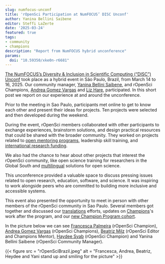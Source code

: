 ```yaml
---
slug: numfocus-unconf
title: 'rOpenSci Participation at NumFOCUS’ DISC Unconf'
author: Yanina Bellini Saibene
editor: Steffi LaZerte
date: '2025-03-24'
featured: true
tags:
- community
- champions
description: "Report from NumFOCUS hybrid unconference"
params:
  doi: "10.59350/xke0n-r6681"
---
```


[The NumFOCUS’s Diversity & Inclusion in Scientific Computing (“DISC”) Unconf](https://numfocus.github.io/disc-unconference-2025/) took place as a hybrid event in São Paulo, Brazil, from March 14 to 16, 2025. 
Our community manager, [Yanina Bellini Saibene](/author/yanina-bellini-saibene/), and rOpenSci Champions, [Andrea Gomez Vargas](/author/andrea-gomez-vargas/) and [Liz Hare](/author/liz-hare/), participated.
In this short post we report on our experience at and around the unconference.

Prior to the meeting in Sao Paulo, participants met online to get to know each other and present their ideas for projects. 
Ten projects were selected and then developed during the weekend.

During the event, rOpenSci members collaborated with other participants to exchange experiences, brainstorm solutions, and design practical resources that could be shared with the broader community. 
They worked on projects related to [open mentoring programs](https://numfocus.github.io/disc-unconference-2025-projects/en/creating_an_open_mentorship_initiative.html), leadership skill training, and [international research funding](https://numfocus.github.io/disc-unconference-2025-projects/en/navigating-funding-landscape.html).  

We also had the chance to hear about other projects that interest the rOpenSci community, like open science training for researchers in the Global South and [multilingual](/multilingual-publishing/) solutions for open science.    

This unconference provided a valuable space to discuss pressing issues related to open research, education, software, and science. 
It was inspiring to work alongside peers who are committed to building more inclusive and accessible systems.

This event also presented the opportunity to meet in person with other members of the rOpenSci community in Sao Paulo. Several members got together and discussed our [translations](/multilingual-publishing/) efforts, updates on [Champions](/champions)'s work after the program, and our [new Champion Program cohort](/blog/2025/03/10/champeons-latin-america/). 

In the picture below we can see [Francesca Palmeira](/francesca-belem-lopes-palmeira/) (rOpenSci Champion), [Andrea Gomez Vargas](/author/andrea-gomez-vargas/) (rOpenSci Champions), [Beatriz Milz](/author/beatriz-milz/) (rOpenSci Editor and Champions Mentor), [Haydee Svab](/author/haydee-svab/) (rOpenSci Champion) and Yanina Bellini Saibene (rOpenSci Community Manager).  

{{< figure src = "rOpenSciBrazil.jpeg" alt = "Francesca, Andrea, Beatriz, Heydee and Yani stand up and smiling for the picture" >}}